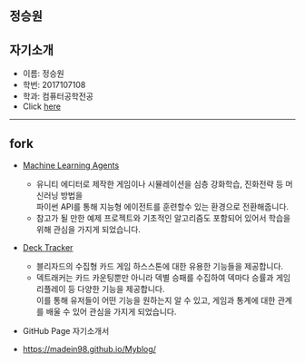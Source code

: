 ## 정승원
## 자기소개
* 이름: 정승원
* 학번: 2017107108
* 학과: 컴퓨터공학전공
* Click [here](https://github.com/Madein98)

* * *

## fork
* [Machine Learning Agents](https://github.com/Madein98/ml-agents.git)
  - 유니티 에디터로 제작한 게임이나 시뮬레이션을 심층 강화학습, 진화전략 등 머신러닝 방법을  
    파이썬 API를 통해 지능형 에이전트를 훈련할수 있는 환경으로 전환해줍니다.
  - 참고가 될 만한 예제 프로젝트와 기초적인 알고리즘도 포함되어 있어서 학습을 위해 관심을 가지게 되었습니다.
  
* [Deck Tracker](https://github.com/Madein98/Hearthstone-Deck-Tracker.git)
  - 블리자드의 수집형 카드 게임 하스스톤에 대한 유용한 기능들을 제공합니다.
  - 덱트래커는 카드 카운팅뿐만 아니라 덱별 승패를 수집하여 덱마다 승률과 게임 리플레이 등 다양한 기능을 제공합니다.  
    이를 통해 유저들이 어떤 기능을 원하는지 알 수 있고, 게임과 통계에 대한 관계를 배울 수 있어 관심을 가지게 되었습니다.

* GitHub Page 자기소개서
- https://madein98.github.io/Myblog/
